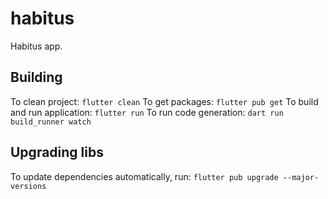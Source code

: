 # habitus
Habitus app.

## Building
To clean project: `flutter clean`
To get packages: `flutter pub get`
To build and run application: `flutter run`
To run code generation: `dart run build_runner watch`

## Upgrading libs
To update dependencies automatically, run: `flutter pub upgrade --major-versions`